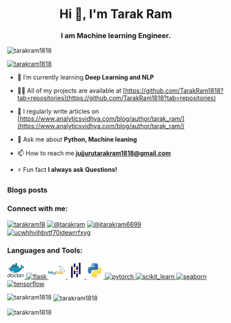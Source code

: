 <h1 align="center">Hi 👋, I'm Tarak Ram</h1>
<h3 align="center">I am Machine learning Engineer.</h3>

<p align="left"> <img src="https://komarev.com/ghpvc/?username=tarakram1818&label=Profile%20views&color=0e75b6&style=flat" alt="tarakram1818" /> </p>

<p align="left"> <a href="https://github.com/ryo-ma/github-profile-trophy"><img src="https://github-profile-trophy.vercel.app/?username=tarakram1818" alt="tarakram1818" /></a> </p>

- 🌱 I’m currently learning **Deep Learning and NLP**

- 👨‍💻 All of my projects are available at [https://github.com/TarakRam1818?tab=repositories](https://github.com/TarakRam1818?tab=repositories)

- 📝 I regularly write articles on [https://www.analyticsvidhya.com/blog/author/tarak_ram/](https://www.analyticsvidhya.com/blog/author/tarak_ram/)

- 💬 Ask me about **Python, Machine leaning**

- 📫 How to reach me **jujjurutarakram1818@gmail.com**

- ⚡ Fun fact **I always ask Questions!**

### Blogs posts
<!-- BLOG-POST-LIST:START -->
<!-- BLOG-POST-LIST:END -->

<h3 align="left">Connect with me:</h3>
<p align="left">
<a href="https://linkedin.com/in/tarakram18" target="blank"><img align="center" src="https://raw.githubusercontent.com/rahuldkjain/github-profile-readme-generator/master/src/images/icons/Social/linked-in-alt.svg" alt="tarakram18" height="30" width="40" /></a>
<a href="https://hashnode.com/@tarakram" target="blank"><img align="center" src="https://raw.githubusercontent.com/rahuldkjain/github-profile-readme-generator/master/src/images/icons/Social/hashnode.svg" alt="@tarakram" height="30" width="40" /></a>
<a href="https://medium.com/@jtarakram6699" target="blank"><img align="center" src="https://raw.githubusercontent.com/rahuldkjain/github-profile-readme-generator/master/src/images/icons/Social/medium.svg" alt="@jtarakram6699" height="30" width="40" /></a>
<a href="https://www.youtube.com/c/ucwhhvihbvtf70jdewrrfxyg" target="blank"><img align="center" src="https://raw.githubusercontent.com/rahuldkjain/github-profile-readme-generator/master/src/images/icons/Social/youtube.svg" alt="ucwhhvihbvtf70jdewrrfxyg" height="30" width="40" /></a>
</p>

<h3 align="left">Languages and Tools:</h3>
<p align="left"> <a href="https://www.docker.com/" target="_blank" rel="noreferrer"> <img src="https://raw.githubusercontent.com/devicons/devicon/master/icons/docker/docker-original-wordmark.svg" alt="docker" width="40" height="40"/> </a> <a href="https://flask.palletsprojects.com/" target="_blank" rel="noreferrer"> <img src="https://www.vectorlogo.zone/logos/pocoo_flask/pocoo_flask-icon.svg" alt="flask" width="40" height="40"/> </a> <a href="https://www.mysql.com/" target="_blank" rel="noreferrer"> <img src="https://raw.githubusercontent.com/devicons/devicon/master/icons/mysql/mysql-original-wordmark.svg" alt="mysql" width="40" height="40"/> </a> <a href="https://pandas.pydata.org/" target="_blank" rel="noreferrer"> <img src="https://raw.githubusercontent.com/devicons/devicon/2ae2a900d2f041da66e950e4d48052658d850630/icons/pandas/pandas-original.svg" alt="pandas" width="40" height="40"/> </a> <a href="https://www.python.org" target="_blank" rel="noreferrer"> <img src="https://raw.githubusercontent.com/devicons/devicon/master/icons/python/python-original.svg" alt="python" width="40" height="40"/> </a> <a href="https://pytorch.org/" target="_blank" rel="noreferrer"> <img src="https://www.vectorlogo.zone/logos/pytorch/pytorch-icon.svg" alt="pytorch" width="40" height="40"/> </a> <a href="https://scikit-learn.org/" target="_blank" rel="noreferrer"> <img src="https://upload.wikimedia.org/wikipedia/commons/0/05/Scikit_learn_logo_small.svg" alt="scikit_learn" width="40" height="40"/> </a> <a href="https://seaborn.pydata.org/" target="_blank" rel="noreferrer"> <img src="https://seaborn.pydata.org/_images/logo-mark-lightbg.svg" alt="seaborn" width="40" height="40"/> </a> <a href="https://www.tensorflow.org" target="_blank" rel="noreferrer"> <img src="https://www.vectorlogo.zone/logos/tensorflow/tensorflow-icon.svg" alt="tensorflow" width="40" height="40"/> </a> </p>

<p><img align="left" src="https://github-readme-stats.vercel.app/api/top-langs?username=tarakram1818&show_icons=true&locale=en&layout=compact" alt="tarakram1818" /></p>

<p>&nbsp;<img align="center" src="https://github-readme-stats.vercel.app/api?username=tarakram1818&show_icons=true&locale=en" alt="tarakram1818" /></p>

<p><img align="center" src="https://github-readme-streak-stats.herokuapp.com/?user=tarakram1818&" alt="tarakram1818" /></p>
